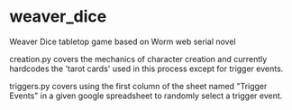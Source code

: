 weaver_dice
===========

Weaver Dice tabletop game based on Worm web serial novel

creation.py covers the mechanics of character creation and currently hardcodes the 'tarot cards' used in this
process except for trigger events.

triggers.py covers using the first column of the sheet named "Trigger Events" in a given google spreadsheet
to randomly select a trigger event.
